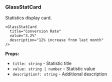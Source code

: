 ### GlassStatCard

Statistics display card.

```tsx
<GlassStatCard
  title="Conversion Rate"
  value="3.2%"
  description="12% increase from last month"
/>
```

**Props:**
- `title: string` - Statistic title
- `value: string | number` - Statistic value
- `description?: string` - Additional description
